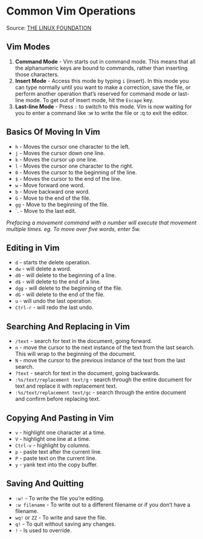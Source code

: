 # Common Vim Operations

Source: [THE LINUX FOUNDATION](https://www.linuxfoundation.org/blog/blog/classic-sysadmin-vim-101-a-beginners-guide-to-vim)

## Vim Modes
1. **Command Mode** - Vim starts out in command mode. This means that all the alphanumeric keys are bound to commands, rather than inserting those characters.
2. **Insert Mode** - Access this mode by typing `i` (insert). In this mode you can type normally until you want to make a correction, save the file, or perform another operation that’s reserved for command mode or last-line mode. To get out of insert mode, hit the `Escape` key.
3. **Last-line Mode** - Press `:` to switch to this mode. Vim is now waiting for you to enter a command like :w to write the file or :q to exit the editor.

## Basics Of Moving In Vim
- `h` - Moves the cursor one character to the left.
- `j` - Moves the cursor down one line.
- `k` - Moves the cursor up one line.
- `l` - Moves the cursor one character to the right.
- `0` - Moves the cursor to the beginning of the line.
- `$` - Moves the cursor to the end of the line.
- `w` - Move forward one word.
- `b` - Move backward one word.
- `G` - Move to the end of the file.
- `gg` - Move to the beginning of the file.
- `. - Move to the last edit.

*Prefacing a movement command with a number will execute that movement multiple times. eg. To move over five words, enter 5w.*

## Editing in Vim
- `d` - starts the delete operation.
- `dw` - will delete a word.
- `d0` - will delete to the beginning of a line.
- `d$` - will delete to the end of a line.
- `dgg` - will delete to the beginning of the file.
- `dG` - will delete to the end of the file.
- `u` - will undo the last operation.
- `Ctrl-r` - will redo the last undo.

## Searching And Replacing in Vim
- `/text` - search for text in the document, going forward.
- `n` - move the cursor to the next instance of the text from the last search. This will wrap to the beginning of the document.
- `N` - move the cursor to the previous instance of the text from the last search.
- `?text` - search for text in the document, going backwards.
- `:%s/text/replacement text/g` - search through the entire document for text and replace it with replacement text.
- `:%s/text/replacement text/gc` - search through the entire document and confirm before replacing text.

## Copying And Pasting in Vim
- `v` - highlight one character at a time.
- `V` - highlight one line at a time.
- `Ctrl-v` - highlight by columns.
- `p` - paste text after the current line.
- `P` - paste text on the current line.
- `y` - yank text into the copy buffer.

## Saving And Quitting
- `:w!` - To write the file you’re editing.
- `:w filename` - To write out to a different filename or if you don’t have a filename.
- `wq!` or `ZZ` - To write and save the file.
- `q!` - To quit without saving any changes.
- `!` - Is used to override.